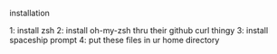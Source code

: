 installation

1: install zsh
2: install oh-my-zsh thru their github curl thingy
3: install spaceship prompt
4: put these files in ur home directory
